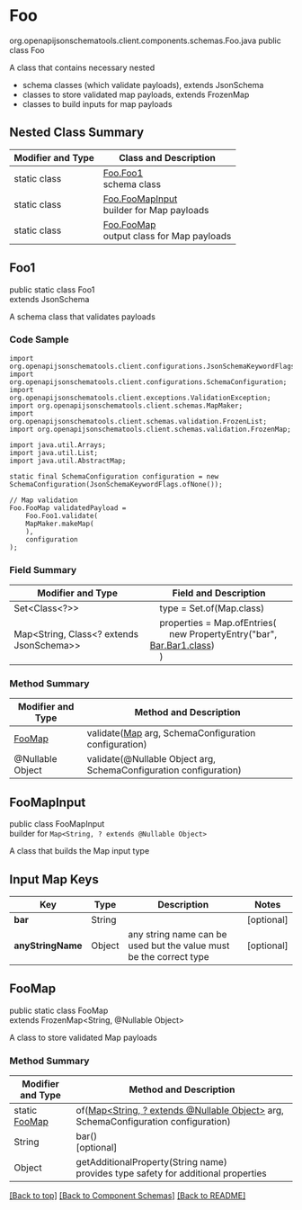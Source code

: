 # Foo
org.openapijsonschematools.client.components.schemas.Foo.java
public class Foo

A class that contains necessary nested
- schema classes (which validate payloads), extends JsonSchema
- classes to store validated map payloads, extends FrozenMap
- classes to build inputs for map payloads

## Nested Class Summary
| Modifier and Type | Class and Description |
| ----------------- | ---------------------- |
| static class | [Foo.Foo1](#foo1)<br> schema class |
| static class | [Foo.FooMapInput](#foomapinput)<br> builder for Map payloads |
| static class | [Foo.FooMap](#foomap)<br> output class for Map payloads |

## Foo1
public static class Foo1<br>
extends JsonSchema

A schema class that validates payloads

### Code Sample
```
import org.openapijsonschematools.client.configurations.JsonSchemaKeywordFlags;
import org.openapijsonschematools.client.configurations.SchemaConfiguration;
import org.openapijsonschematools.client.exceptions.ValidationException;
import org.openapijsonschematools.client.schemas.MapMaker;
import org.openapijsonschematools.client.schemas.validation.FrozenList;
import org.openapijsonschematools.client.schemas.validation.FrozenMap;

import java.util.Arrays;
import java.util.List;
import java.util.AbstractMap;

static final SchemaConfiguration configuration = new SchemaConfiguration(JsonSchemaKeywordFlags.ofNone());

// Map validation
Foo.FooMap validatedPayload =
    Foo.Foo1.validate(
    MapMaker.makeMap(
    ),
    configuration
);
```

### Field Summary
| Modifier and Type | Field and Description |
| ----------------- | ---------------------- |
| Set<Class<?>> | &nbsp;&nbsp;&nbsp;&nbsp;type = Set.of(Map.class)<br/> |
| Map<String, Class<? extends JsonSchema>> | &nbsp;&nbsp;&nbsp;&nbsp;properties = Map.ofEntries(<br>&nbsp;&nbsp;&nbsp;&nbsp;&nbsp;&nbsp;&nbsp;&nbsp;new PropertyEntry("bar", [Bar.Bar1.class](../../components/schemas/Bar.md#bar1))<br>&nbsp;&nbsp;&nbsp;&nbsp;)<br> |

### Method Summary
| Modifier and Type | Method and Description |
| ----------------- | ---------------------- |
| [FooMap](#foomap) | validate([Map<?, ?>](#foomapinput) arg, SchemaConfiguration configuration) |
| @Nullable Object | validate(@Nullable Object arg, SchemaConfiguration configuration) |
## FooMapInput
public class FooMapInput<br>
builder for `Map<String, ? extends @Nullable Object>`

A class that builds the Map input type

## Input Map Keys
| Key | Type |  Description | Notes |
| --- | ---- | ------------ | ----- |
| **bar** | String |  | [optional] |
| **anyStringName** | Object | any string name can be used but the value must be the correct type | [optional] |

## FooMap
public static class FooMap<br>
extends FrozenMap<String, @Nullable Object>

A class to store validated Map payloads

### Method Summary
| Modifier and Type | Method and Description |
| ----------------- | ---------------------- |
| static [FooMap](#foomap) | of([Map<String, ? extends @Nullable Object>](#foomapinput) arg, SchemaConfiguration configuration) |
| String | bar()<br>[optional] |
| Object | getAdditionalProperty(String name)<br>provides type safety for additional properties |

[[Back to top]](#top) [[Back to Component Schemas]](../../../README.md#Component-Schemas) [[Back to README]](../../../README.md)
